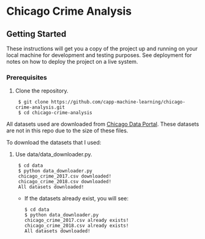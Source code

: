 # Chicago Crime Analysis

## Getting Started

These instructions will get you a copy of the project up and running on your local machine for development and testing purposes. See deployment for notes on how to deploy the project on a live system.

### Prerequisites

1. Clone the repository.

        $ git clone https://github.com/capp-machine-learning/chicago-crime-analysis.git
        $ cd chicago-crime-analysis

All datasets used are downloaded from [Chicago Data Portal](https://data.cityofchicago.org/).
These datasets are not in this repo due to the size of these files.

To download the datasets that I used:

1. Use data/data_downloader.py.

        $ cd data
        $ python data_downloader.py
        chicago_crime_2017.csv downloaded!
        chicago_crime_2018.csv downloaded!
        All datasets downloaded!

   - If the datasets already exist, you will see:

         $ cd data
         $ python data_downloader.py
         chicago_crime_2017.csv already exists!
         chicago_crime_2018.csv already exists!
         All datasets downloaded!
